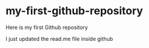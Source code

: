 # my-first-github-repository
Here is my first Github repository

I just updated the read.me file inside github
